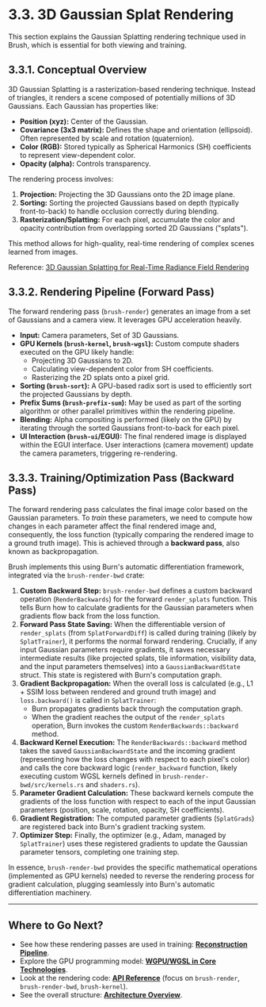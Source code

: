 # 3.3. 3D Gaussian Splat Rendering

This section explains the Gaussian Splatting rendering technique used in Brush, which is essential for both viewing and training.

## 3.3.1. Conceptual Overview

3D Gaussian Splatting is a rasterization-based rendering technique. Instead of triangles, it renders a scene composed of potentially millions of 3D Gaussians. Each Gaussian has properties like:

*   **Position (xyz):** Center of the Gaussian.
*   **Covariance (3x3 matrix):** Defines the shape and orientation (ellipsoid). Often represented by scale and rotation (quaternion).
*   **Color (RGB):** Stored typically as Spherical Harmonics (SH) coefficients to represent view-dependent color.
*   **Opacity (alpha):** Controls transparency.

The rendering process involves:

1.  **Projection:** Projecting the 3D Gaussians onto the 2D image plane.
2.  **Sorting:** Sorting the projected Gaussians based on depth (typically front-to-back) to handle occlusion correctly during blending.
3.  **Rasterization/Splatting:** For each pixel, accumulate the color and opacity contribution from overlapping sorted 2D Gaussians ("splats").

This method allows for high-quality, real-time rendering of complex scenes learned from images.

Reference: [3D Gaussian Splatting for Real-Time Radiance Field Rendering](https://repo-sam.inria.fr/fungraph/3d-gaussian-splatting/)

## 3.3.2. Rendering Pipeline (Forward Pass)

The forward rendering pass (`brush-render`) generates an image from a set of Gaussians and a camera view. It leverages GPU acceleration heavily.

*   **Input:** Camera parameters, Set of 3D Gaussians.
*   **GPU Kernels (`brush-kernel`, `brush-wgsl`):** Custom compute shaders executed on the GPU likely handle:
    *   Projecting 3D Gaussians to 2D.
    *   Calculating view-dependent color from SH coefficients.
    *   Rasterizing the 2D splats onto a pixel grid.
*   **Sorting (`brush-sort`):** A GPU-based radix sort is used to efficiently sort the projected Gaussians by depth.
*   **Prefix Sums (`brush-prefix-sum`):** May be used as part of the sorting algorithm or other parallel primitives within the rendering pipeline.
*   **Blending:** Alpha compositing is performed (likely on the GPU) by iterating through the sorted Gaussians front-to-back for each pixel.
*   **UI Interaction (`brush-ui`/EGUI):** The final rendered image is displayed within the EGUI interface. User interactions (camera movement) update the camera parameters, triggering re-rendering.

## 3.3.3. Training/Optimization Pass (Backward Pass)

The forward rendering pass calculates the final image color based on the Gaussian parameters. To *train* these parameters, we need to compute how changes in each parameter affect the final rendered image and, consequently, the loss function (typically comparing the rendered image to a ground truth image). This is achieved through a **backward pass**, also known as backpropagation.

Brush implements this using Burn's automatic differentiation framework, integrated via the `brush-render-bwd` crate:

1.  **Custom Backward Step:** `brush-render-bwd` defines a custom backward operation (`RenderBackwards`) for the forward `render_splats` function. This tells Burn how to calculate gradients for the Gaussian parameters when gradients flow back from the loss function.
2.  **Forward Pass State Saving:** When the differentiable version of `render_splats` (from `SplatForwardDiff`) is called during training (likely by `SplatTrainer`), it performs the normal forward rendering. Crucially, if any input Gaussian parameters require gradients, it saves necessary intermediate results (like projected splats, tile information, visibility data, and the input parameters themselves) into a `GaussianBackwardState` struct. This state is registered with Burn's computation graph.
3.  **Gradient Backpropagation:** When the overall loss is calculated (e.g., L1 + SSIM loss between rendered and ground truth image) and `loss.backward()` is called in `SplatTrainer`:
    *   Burn propagates gradients back through the computation graph.
    *   When the gradient reaches the output of the `render_splats` operation, Burn invokes the custom `RenderBackwards::backward` method.
4.  **Backward Kernel Execution:** The `RenderBackwards::backward` method takes the saved `GaussianBackwardState` and the incoming gradient (representing how the loss changes with respect to each pixel's color) and calls the core backward logic (`render_backward` function, likely executing custom WGSL kernels defined in `brush-render-bwd/src/kernels.rs` and `shaders.rs`).
5.  **Parameter Gradient Calculation:** These backward kernels compute the gradients of the loss function with respect to each of the input Gaussian parameters (position, scale, rotation, opacity, SH coefficients).
6.  **Gradient Registration:** The computed parameter gradients (`SplatGrads`) are registered back into Burn's gradient tracking system.
7.  **Optimizer Step:** Finally, the optimizer (e.g., Adam, managed by `SplatTrainer`) uses these registered gradients to update the Gaussian parameter tensors, completing one training step.

In essence, `brush-render-bwd` provides the specific mathematical operations (implemented as GPU kernels) needed to reverse the rendering process for gradient calculation, plugging seamlessly into Burn's automatic differentiation machinery.

---

## Where to Go Next?

*   See how these rendering passes are used in training: **[Reconstruction Pipeline](reconstruction-pipeline.md)**.
*   Explore the GPU programming model: **[WGPU/WGSL in Core Technologies](core-technologies.md#345-wgpu--wgsl)**.
*   Look at the rendering code: **[API Reference](../api-reference.md)** (focus on `brush-render`, `brush-render-bwd`, `brush-kernel`).
*   See the overall structure: **[Architecture Overview](architecture.md)**. 